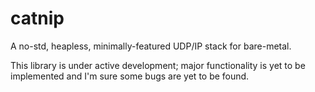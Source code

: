 # catnip

A no-std, heapless, minimally-featured UDP/IP stack for bare-metal.

This library is under active development; major functionality is yet to 
be implemented and I'm sure some bugs are yet to be found.